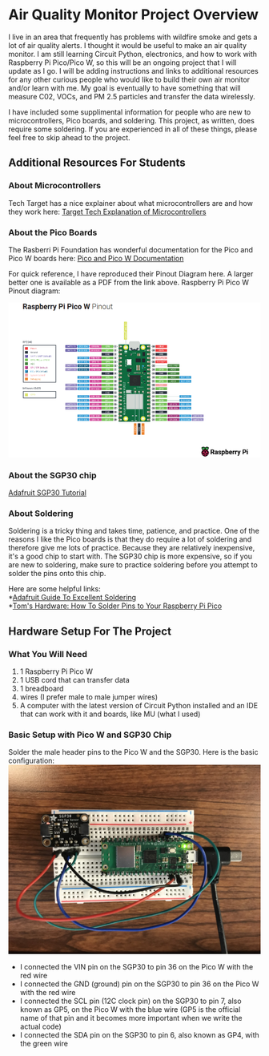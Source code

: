 # Air Quality Monitor Project Overview

I live in an area that frequently has problems with wildfire smoke and gets a lot of air quality alerts.  I thought it would be useful to make an air quality monitor.
I am still learning Circuit Python, electronics, and how to work with Raspberry Pi Pico/Pico W, so this will be an ongoing project that I will update as I go.  I will be adding instructions
and links to additional resources for any other curious people who would like to build their own air monitor and/or learn with me.
My goal is eventually to have something that will measure C02, VOCs, and PM 2.5 particles and transfer the data wirelessly.

I have included some supplimental information for people who are new to microcontrollers, Pico boards, and soldering.  This project, as written, does require some soldering.  If you are experienced in all of these things, please feel free to skip ahead to the project.

## Additional Resources For Students
### About Microcontrollers
Tech Target has a nice explainer about what microcontrollers are and how they work here:
[Target Tech Explanation of Microcontrollers](https://www.techtarget.com/iotagenda/definition/microcontroller)  

### About the Pico Boards
The Rasberri Pi Foundation has wonderful documentation for the Pico and Pico W boards here:
[Pico and Pico W Documentation](https://www.raspberrypi.com/documentation/microcontrollers/raspberry-pi-pico.html)  
  
For quick reference, I have reproduced their Pinout Diagram here.  A larger better one is available as a PDF from the link above.
Raspberry Pi Pico W Pinout diagram:  

![Pico W Pinout](https://github.com/MShankBeebe/Air-Quality-Monitor-Project/blob/main/images/PicoWPinouts.png)

### About the SGP30 chip
[Adafruit SGP30 Tutorial](https://learn.adafruit.com/adafruit-sgp30-gas-tvoc-eco2-mox-sensor/)

### About Soldering
Soldering is a tricky thing and takes time, patience, and practice.  One of the reasons I like the Pico boards is that they do require a lot of soldering and therefore give me lots of practice.  Because they are relatively inexpensive, it's a good chip to start with.  The SGP30 chip is more expensive, so if you are new to soldering, make sure to practice soldering before you attempt to solder the pins onto this chip.

Here are some helpful links:  
*[Adafruit Guide To Excellent Soldering](https://www.techtarget.com/iotagenda/definition/microcontroller)  
*[Tom's Hardware: How To Solder Pins to Your Raspberry Pi Pico](https://www.tomshardware.com/how-to/solder-pins-raspberry-pi-pico#:~:text=Bring%20the%20tip%20of%20the,on%20the%20sponge%20%2F%20brass%20cleaner.)

## Hardware Setup For The Project
### What You Will Need
1.  1 Raspberry Pi Pico W
2.  1 USB cord that can transfer data
3.  1 breadboard
4.  wires (I prefer male to male jumper wires)
5.  A computer with the latest version of Circuit Python installed and an IDE that can work with it and boards, like MU (what I used)

### Basic Setup with Pico W and SGP30 Chip
Solder the male header pins to the Pico W and the SGP30.  Here is the basic configuration:
![Basic Configuration](https://github.com/MShankBeebe/Air-Quality-Monitor-Project/blob/main/images/Monitor1.jpg)  

+ I connected the VIN pin on the SGP30 to pin 36 on the Pico W with the red wire
+ I connected the GND (ground) pin on the SGP30 to pin 36 on the Pico W with the red wire
+ I connected the SCL pin (12C clock pin) on the SGP30 to pin 7, also known as GP5, on the Pico W with the blue wire (GP5 is the official name of that pin and it becomes more important when we write the actual code)
+ I connected the SDA pin on the SGP30 to pin 6, also known as GP4, with the green wire




